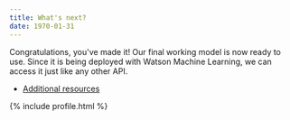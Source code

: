 ```yaml
---
title: What's next?
date: 1970-01-31
---
```


Congratulations, you've made it! Our final working model is now ready to use. Since it is being deployed with Watson Machine Learning, we can access it just like any other API.

* [Additional resources](https://developer.ibm.com/)

{% include profile.html %}
